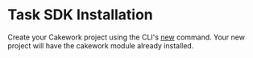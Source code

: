 # Task SDK Installation

Create your Cakework project using the CLI's [new](../../../cli/usage#cakework-new) command. Your new project will have the cakework module already installed.